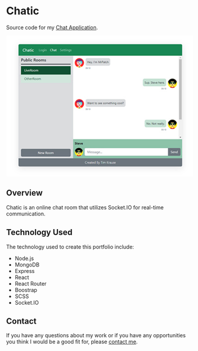 # Chatic

Source code for my [Chat Application](https://chatic.timkrause.dev/).

<img width="600" alt="Chatic Preview" src="client/src/images/chatic_preview.jpg">

## Overview

Chatic is an online chat room that utilizes Socket.IO for real-time communication.

## Technology Used
The technology used to create this portfolio include:

- Node.js
- MongoDB
- Express
- React
- React Router
- Boostrap
- SCSS
- Socket.IO

## Contact
If you have any questions about my work or if you have any opportunities you think I would be a good fit for, please [contact me](mailto:timkrausedev@gmail.com).
